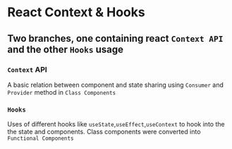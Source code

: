 # React Context & Hooks

## Two branches, one containing react `Context API` and the other `Hooks` usage

### `Context` API

A basic relation between component and state sharing using `Consumer` and `Provider` method in `Class Components`


### `Hooks`

Uses of different hooks like `useState`,`useEffect`,`useContext` to hook into the the state and components. Class components were converted into `Functional Components`
